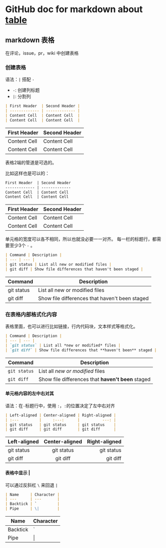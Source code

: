 # GitHub doc for markdown about [table](https://docs.github.com/en/github/writing-on-github/working-with-advanced-formatting/organizing-information-with-tables)

## markdown 表格

在评论，issue，pr，wiki 中创建表格  

### 创建表格

语法：`|` 搭配 `-`  

- `-`: 创建列标题
- `|`: 分割列

```markdown
| First Header  | Second Header |
| ------------- | ------------- |
| Content Cell  | Content Cell  |
| Content Cell  | Content Cell  |
```

| First Header  | Second Header |
| ------------- | ------------- |
| Content Cell  | Content Cell  |
| Content Cell  | Content Cell  |

表格2端的管道是可选的。

比如这样也是可以的：

```markdown
First Header  | Second Header
------------- | -------------
Content Cell  | Content Cell
Content Cell  | Content Cell
```

First Header  | Second Header
------------- | -------------
Content Cell  | Content Cell
Content Cell  | Content Cell

单元格的宽度可以各不相同，所以也就没必要一一对齐。
每一栏的标题行，都需要至少3个 `-` 。  

```markdown
| Command | Description |
| --- | --- |
| git status | List all new or modified files |
| git diff | Show file differences that haven't been staged |
```

| Command | Description |
| --- | --- |
| git status | List all new or modified files |
| git diff | Show file differences that haven't been staged |

### 在表格内部格式化内容

表格里面，也可以进行比如链接，行内代码块，文本样式等格式化。  

```markdown
| Command | Description |
| --- | --- |
| `git status` | List all *new or modified* files |
| `git diff` | Show file differences that **haven't been** staged |
```

| Command | Description |
| --- | --- |
| `git status` | List all *new or modified* files |
| `git diff` | Show file differences that **haven't been** staged |

#### 单元格内容的左中右对其

语法：在`-`标题行中，使用 `:`，`:`的位置决定了左中右对齐  

```markdown
| Left-aligned | Center-aligned | Right-aligned |
| :---         |     :---:      |          ---: |
| git status   | git status     | git status    |
| git diff     | git diff       | git diff      |
```

| Left-aligned | Center-aligned | Right-aligned |
| :---         |     :---:      |          ---: |
| git status   | git status     | git status    |
| git diff     | git diff       | git diff      |

#### 表格中显示 |

可以通过反斜杠 `\` 来回退 `|`

```markdown
| Name     | Character |
| ---      | ---       |
| Backtick | `         |
| Pipe     | \|        |
```

| Name     | Character |
| ---      | ---       |
| Backtick | `         |
| Pipe     | \|        |
